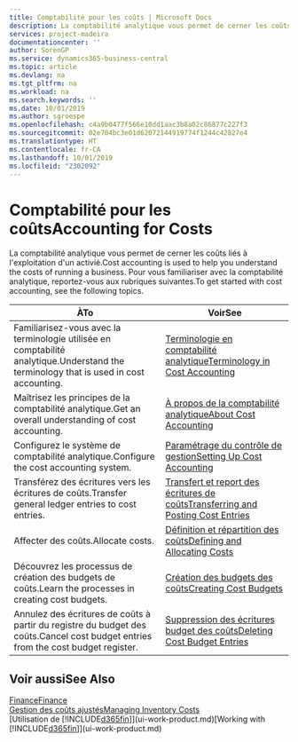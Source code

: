 ```yaml
---
title: Comptabilité pour les coûts | Microsoft Docs
description: La comptabilité analytique vous permet de cerner les coûts liés à l'exploitation d'un activié. Pour vous familiariser avec la comptabilité analytique, reportez-vous aux rubriques suivantes.
services: project-madeira
documentationcenter: ''
author: SorenGP
ms.service: dynamics365-business-central
ms.topic: article
ms.devlang: na
ms.tgt_pltfrm: na
ms.workload: na
ms.search.keywords: ''
ms.date: 10/01/2019
ms.author: sgroespe
ms.openlocfilehash: c4a9b0477f566e10dd1aac3b8a02c86877c227f3
ms.sourcegitcommit: 02e704bc3e01d62072144919774f1244c42827e4
ms.translationtype: HT
ms.contentlocale: fr-CA
ms.lasthandoff: 10/01/2019
ms.locfileid: "2302092"
---
```

# <a name="accounting-for-costs"></a><span data-ttu-id="43f49-104">Comptabilité pour les coûts</span><span class="sxs-lookup"><span data-stu-id="43f49-104">Accounting for Costs</span></span>
<span data-ttu-id="43f49-105">La comptabilité analytique vous permet de cerner les coûts liés à l'exploitation d'un activié.</span><span class="sxs-lookup"><span data-stu-id="43f49-105">Cost accounting is used to help you understand the costs of running a business.</span></span> <span data-ttu-id="43f49-106">Pour vous familiariser avec la comptabilité analytique, reportez-vous aux rubriques suivantes.</span><span class="sxs-lookup"><span data-stu-id="43f49-106">To get started with cost accounting, see the following topics.</span></span>  

|<span data-ttu-id="43f49-107">À</span><span class="sxs-lookup"><span data-stu-id="43f49-107">To</span></span>|<span data-ttu-id="43f49-108">Voir</span><span class="sxs-lookup"><span data-stu-id="43f49-108">See</span></span>|  
|--------|---------|  
|<span data-ttu-id="43f49-109">Familiarisez-vous avec la terminologie utilisée en comptabilité analytique.</span><span class="sxs-lookup"><span data-stu-id="43f49-109">Understand the terminology that is used in cost accounting.</span></span>|[<span data-ttu-id="43f49-110">Terminologie en comptabilité analytique</span><span class="sxs-lookup"><span data-stu-id="43f49-110">Terminology in Cost Accounting</span></span>](finance-terminology-in-cost-accounting.md)|  
|<span data-ttu-id="43f49-111">Maîtrisez les principes de la comptabilité analytique.</span><span class="sxs-lookup"><span data-stu-id="43f49-111">Get an overall understanding of cost accounting.</span></span>|[<span data-ttu-id="43f49-112">À propos de la comptabilité analytique</span><span class="sxs-lookup"><span data-stu-id="43f49-112">About Cost Accounting</span></span>](finance-about-cost-accounting.md)|  
|<span data-ttu-id="43f49-113">Configurez le système de comptabilité analytique.</span><span class="sxs-lookup"><span data-stu-id="43f49-113">Configure the cost accounting system.</span></span>|[<span data-ttu-id="43f49-114">Paramétrage du contrôle de gestion</span><span class="sxs-lookup"><span data-stu-id="43f49-114">Setting Up Cost Accounting</span></span>](finance-set-up-cost-accounting.md)|  
|<span data-ttu-id="43f49-115">Transférez des écritures vers les écritures de coûts.</span><span class="sxs-lookup"><span data-stu-id="43f49-115">Transfer general ledger entries to cost entries.</span></span>|[<span data-ttu-id="43f49-116">Transfert et report des écritures de coûts</span><span class="sxs-lookup"><span data-stu-id="43f49-116">Transferring and Posting Cost Entries</span></span>](finance-transfer-and-post-cost-entries.md)|  
|<span data-ttu-id="43f49-117">Affecter des coûts.</span><span class="sxs-lookup"><span data-stu-id="43f49-117">Allocate costs.</span></span>|[<span data-ttu-id="43f49-118">Définition et répartition des coûts</span><span class="sxs-lookup"><span data-stu-id="43f49-118">Defining and Allocating Costs</span></span>](finance-define-and-allocate-costs.md)|  
|<span data-ttu-id="43f49-119">Découvrez les processus de création des budgets de coûts.</span><span class="sxs-lookup"><span data-stu-id="43f49-119">Learn the processes in creating cost budgets.</span></span>|[<span data-ttu-id="43f49-120">Création des budgets des coûts</span><span class="sxs-lookup"><span data-stu-id="43f49-120">Creating Cost Budgets</span></span>](finance-create-cost-budgets.md)|
|<span data-ttu-id="43f49-121">Annulez des écritures de coûts à partir du registre du budget des coûts.</span><span class="sxs-lookup"><span data-stu-id="43f49-121">Cancel cost budget entries from the cost budget register.</span></span>|[<span data-ttu-id="43f49-122">Suppression des écritures budget des coûts</span><span class="sxs-lookup"><span data-stu-id="43f49-122">Deleting Cost Budget Entries</span></span>](finance-how-to-delete-cost-budget-entries.md)| 


## <a name="see-also"></a><span data-ttu-id="43f49-123">Voir aussi</span><span class="sxs-lookup"><span data-stu-id="43f49-123">See Also</span></span>  
[<span data-ttu-id="43f49-124">Finance</span><span class="sxs-lookup"><span data-stu-id="43f49-124">Finance</span></span>](finance.md)  
[<span data-ttu-id="43f49-125">Gestion des coûts ajustés</span><span class="sxs-lookup"><span data-stu-id="43f49-125">Managing Inventory Costs</span></span>](finance-manage-inventory-costs.md)  
<span data-ttu-id="43f49-126">[Utilisation de [!INCLUDE[d365fin](includes/d365fin_md.md)]](ui-work-product.md)</span><span class="sxs-lookup"><span data-stu-id="43f49-126">[Working with [!INCLUDE[d365fin](includes/d365fin_md.md)]](ui-work-product.md)</span></span>
